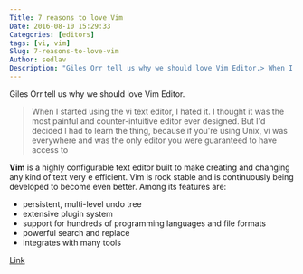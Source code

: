 ```yaml
---
Title: 7 reasons to love Vim
Date: 2016-08-10 15:29:33
Categories: [editors]
tags: [vi, vim]
Slug: 7-reasons-to-love-vim
Author: sedlav
Description: "Giles Orr tell us why we should love Vim Editor.> When I started using the vi text editor, I hated it. I thought it was the most painful and counter"
---
```


Giles Orr tell us why we should love Vim Editor.

> When I started using the vi text editor, I hated it. I thought it was the most painful and counter-intuitive editor ever designed. But I'd decided I had to learn the thing, because if you're using Unix, vi was everywhere and was the only editor you were guaranteed to have access to

**Vim** is a highly configurable text editor built to make creating and changing any kind of text very e
efficient. Vim is rock stable and is continuously being developed to become even better. Among its features are:

* persistent, multi-level undo tree
* extensive plugin system
* support for hundreds of programming languages and file formats
* powerful search and replace
* integrates with many tools

[Link](https://opensource.com/business/16/8/7-reasons-love-vim)
